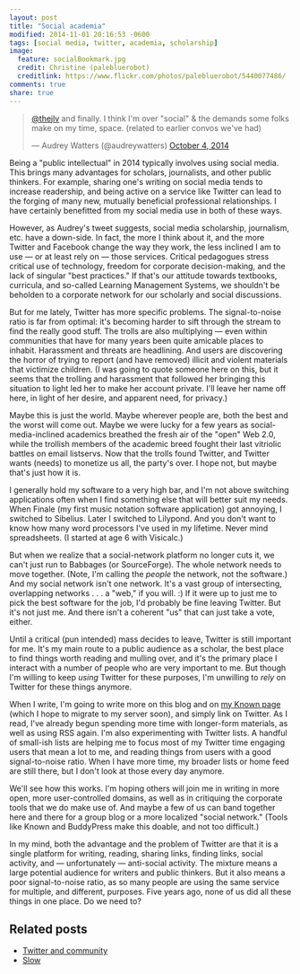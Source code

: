 ```yaml
---
layout: post
title: "Social academia"
modified: 2014-11-01 20:16:53 -0600
tags: [social media, twitter, academia, scholarship]
image:
  feature: socialBookmark.jpg
  credit: Christine (palebluerobot)
  creditlink: https://www.flickr.com/photos/palebluerobot/5440077486/
comments: true
share: true
---
```


<blockquote class="twitter-tweet" data-conversation="none" lang="en"><p><a href="https://twitter.com/TheJLV">@thejlv</a> and finally. I think I&#39;m over &quot;social&quot; &amp; the demands some folks make on my time, space. (related to earlier convos we&#39;ve had)</p>&mdash; Audrey Watters (@audreywatters) <a href="https://twitter.com/audreywatters/status/518475770499309568">October 4, 2014</a></blockquote> <script async src="//platform.twitter.com/widgets.js" charset="utf-8"></script>

Being a "public intellectual" in 2014 typically involves using social media. This brings many advantages for scholars, journalists, and other public thinkers. For example, sharing one's writing on social media tends to increase readership, and being active on a service like Twitter can lead to the forging of many new, mutually beneficial professional relationships. I have certainly benefitted from my social media use in both of these ways. 

However, as Audrey's tweet suggests, social media scholarship, journalism, etc. have a down-side. In fact, the more I think about it, and the more Twitter and Facebook change the way they work, the less inclined I am to use — or at least rely on — those services. Critical pedagogues stress critical use of technology, freedom for corporate decision-making, and the lack of singular "best practices." If that's our attitude towards textbooks, curricula, and so-called Learning Management Systems, we shouldn't be beholden to a corporate network for our scholarly and social discussions.

But for me lately, Twitter has more specific problems. The signal-to-noise ratio is far from optimal: it's becoming harder to sift through the stream to find the really good stuff. The trolls are also multiplying — even within communities that have for many years been quite amicable places to inhabit. Harassment and threats are headlining. And users are discovering the horror of trying to report (and have removed) illicit and violent materials that victimize children. (I was going to quote someone here on this, but it seems that the trolling and harassment that followed her bringing this situation to light led her to make her account private. I'll leave her name off here, in light of her desire, and apparent need, for privacy.)

Maybe this is just the world. Maybe wherever people are, both the best and the worst will come out. Maybe we were lucky for a few years as social-media-inclined academics breathed the fresh air of the "open" Web 2.0, while the trollish members of the academic breed fought their last vitriolic battles on email listservs. Now that the trolls found Twitter, and Twitter wants (needs) to monetize us all, the party's over. I hope not, but maybe that's just how it is.

I generally hold my software to a very high bar, and I'm not above switching applications often when I find something else that will better suit my needs. When Finale (my first music notation software application) got annoying, I switched to Sibelius. Later I switched to Lilypond. And you don't want to know how many word processors I've used in my lifetime. Never mind spreadsheets. (I started at age 6 with Visicalc.) 

But when we realize that a social-network platform no longer cuts it, we can't just run to Babbages (or SourceForge). The whole network needs to move together. (Note, I'm calling the *people* the network, not the software.) And my social network isn't one network. It's a vast group of intersecting, overlapping networks . . . a "web," if you will. :) If it were up to just me to pick the best software for the job, I'd probably be fine leaving Twitter. But it's not just me. And there isn't a coherent "us" that can just take a vote, either.

Until a critical (pun intended) mass decides to leave, Twitter is still important for me. It's my main route to a public audience as a scholar, the best place to find things worth reading and mulling over, and it's the primary place I interact with a number of people who are very important to me. But though I'm willing to keep *using* Twitter for these purposes, I'm unwilling to *rely* on Twitter for these things anymore. 

When I write, I'm going to write more on this blog and on [my Known page](http://krisshaffer.withknown.com) (which I hope to migrate to my server soon), and simply link on Twitter. As I read, I've already begun spending more time with longer-form materials, as well as using RSS again. I'm also experimenting with Twitter lists. A handful of small-ish lists are helping me to focus most of my Twitter time engaging users that mean a lot to me, and reading things from users with a good signal-to-noise ratio. When I have more time, my broader lists or home feed are still there, but I don't look at those every day anymore.

We'll see how this works. I'm hoping others will join me in writing in more open, more user-controlled domains, as well as in critiquing the corporate tools that we do make use of. And maybe a few of us can band together here and there for a group blog or a more localized "social network." (Tools like Known and BuddyPress make this doable, and not too difficult.)

In my mind, both the advantage and the problem of Twitter are that it is a single platform for writing, reading, sharing links, finding links, social activity, and — unfortunately — anti-social activity. The mixture means a large potential audience for writers and public thinkers. But it also means a poor signal-to-noise ratio, as so many people are using the same service for multiple, and different, purposes. Five years ago, none of us did all these things in one place. Do we need to?

## Related posts

- [Twitter and community](http://kris.shaffermusic.com/2014/10/twitter-and-community/)  
- [Slow](http://kris.shaffermusic.com/2014/10/slow/)